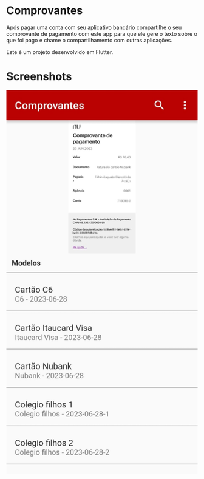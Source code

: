 # Comprovantes

Após pagar uma conta com seu aplicativo bancário compartilhe o seu comprovante de pagamento com este app para que ele gere o texto sobre o que foi pago e chame o compartilhamento com outras aplicações.

Este é um projeto desenvolvido em Flutter.

# Screenshots

![Tela](https://github.com/fabiogia/comprovantes/blob/main/assets/comprovante.png "Tela do Comprovantes")

